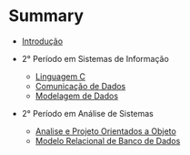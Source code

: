 # Summary

* [Introdução](./README.md)

* 2° Período em Sistemas de Informação
  * [Linguagem C](./segundo-periodo-si/linguagem-c.md)
  * [Comunicação de Dados](./segundo-periodo-si/comunicacao-dados.md)
  * [Modelagem de Dados](./segundo-periodo-si/modelagem-dados.md)

* 2° Período em Análise de Sistemas
  + [Analise e Projeto Orientados a Objeto](./segundo-periodo/projetos-uml.md)
  + [Modelo Relacional de Banco de Dados](./segundo-periodo/modelagem-relacional-dados.md)
